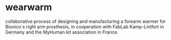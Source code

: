 # wearwarm
collaborative process of designing and manufacturing a forearm warmer for Bionico´s right arm prosthesis, in cooperation with FabLab Kamp-Lintfort in Germany and the MyHuman kit association in France.
